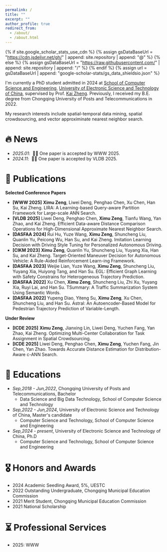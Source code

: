 ```yaml
---
permalink: /
title: ""
excerpt: ""
author_profile: true
redirect_from: 
  - /about/
  - /about.html
---
```


{% if site.google_scholar_stats_use_cdn %}
{% assign gsDataBaseUrl = "https://cdn.jsdelivr.net/gh/" | append: site.repository | append: "@" %}
{% else %}
{% assign gsDataBaseUrl = "https://raw.githubusercontent.com/" | append: site.repository | append: "/" %}
{% endif %}
{% assign url = gsDataBaseUrl | append: "google-scholar-stats/gs_data_shieldsio.json" %}

<span class='anchor' id='about-me'></span>

I'm currently a PhD student admitted in 2024 at [School of Computer Science and Engineering](https://www.scse.uestc.edu.cn/), [University of Electronic Science and Technology of China](https://www.uestc.edu.cn/), supervised by Prof. [Kai Zheng](https://zheng-kai.com/).
Previously, I received my B.E. degree from Chongqing University of Posts and Telecommunications in 2022. 

My research interests include spatial-temporal data mining, spatial crowdsourcing, and vector approximinate nearest neighbor search.

<!-- My research interest includes neural machine translation and computer vision. I have published more than 100 papers at the top international AI conferences with total <a href='https://scholar.google.com/citations?user=DhtAFkwAAAAJ'>google scholar citations <strong><span id='total_cit'>260000+</span></strong></a> (You can also use google scholar badge <a href='https://scholar.google.com/citations?user=DhtAFkwAAAAJ'><img src="https://img.shields.io/endpoint?url={{ url | url_encode }}&logo=Google%20Scholar&labelColor=f6f6f6&color=9cf&style=flat&label=citations"></a>). -->


# 🔥 News
- *2025.01*: &nbsp;🎉🎉 One paper is accepted by WWW 2025. 
- *2024.11*: &nbsp;🎉🎉 One paper is accepted by VLDB 2025. 

# 📝 Publications 

<!-- <div class='paper-box'><div class='paper-box-image'><div><div class="badge">CVPR 2016</div><img src='images/500x300.png' alt="sym" width="100%"></div></div>
<div class='paper-box-text' markdown="1"> -->

<!-- [Deep Residual Learning for Image Recognition](https://openaccess.thecvf.com/content_cvpr_2016/papers/He_Deep_Residual_Learning_CVPR_2016_paper.pdf)

**Kaiming He**, Xiangyu Zhang, Shaoqing Ren, Jian Sun

[**Project**](https://scholar.google.com/citations?view_op=view_citation&hl=zh-CN&user=DhtAFkwAAAAJ&citation_for_view=DhtAFkwAAAAJ:ALROH1vI_8AC) <strong><span class='show_paper_citations' data='DhtAFkwAAAAJ:ALROH1vI_8AC'></span></strong>
- Lorem ipsum dolor sit amet, consectetur adipiscing elit. Vivamus ornare aliquet ipsum, ac tempus justo dapibus sit amet. 
</div>
</div> -->

<!-- - [Lorem ipsum dolor sit amet, consectetur adipiscing elit. Vivamus ornare aliquet ipsum, ac tempus justo dapibus sit amet](https://github.com), A, B, C, **CVPR 2020** -->

**Selected Conference Papers**

- **\[WWW 2025\]** **Ximu Zeng**, Liwei Deng, Penghao Chen, Xu Chen, Han Su, Kai Zheng. LIRA: A Learning-based Query-aware Partition Framework for Large-scale ANN Search. 
- **\[VLDB 2025\]** Liwei Deng, Penghao Chen, **Ximu Zeng**, Tianfu Wang, Yan Zhao, and Kai Zheng. Efficient Data-aware Distance Comparison Operations for High-Dimensional Approximate Nearest Neighbor Search. 
- **\[DASFAA 2024\]** Rui Hu, Yuze Wang, **Ximu Zeng**, Shuncheng Liu, Quanlin Yu, Peicong Wu, Han Su, and Kai Zheng. Imitation Learning Decision with Driving Style Tuning for Personalized Autonomous Driving. 
- **\[CIKM 2023\]** **Ximu Zeng**, Quanlin Yu, Shuncheng Liu, Yuyang Xia, Han Su, and Kai Zheng. Target-Oriented Maneuver Decision for Autonomous Vehicle: A Rule-Aided Reinforcement Learn-ing Framework. 
- **\[DASFAA 2023\]** Weijie Lian, Yuze Wang, **Ximu Zeng**, Shuncheng Liu, Yuyang Xia, Huiyong Tang, and Han Su. EGL: Efficient Graph Learning with Safety Constrains for Heterogeneous Trajectory Prediction. 
- **\[DASFAA 2022\]** Xu Chen, **Ximu Zeng**, Shuncheng Liu, Zhi Xu, Yuyang Xia, Ruyi Lai, and Han Su. TSummary: A Traffic Summarization System Using Semantic Words.
- **\[DASFAA 2022\]** Yupeng Diao, Yiteng Su, **Ximu Zeng**, Xu Chen, Shuncheng Liu, and Han Su. Astral: An Autoencoder-Based Model for Pedestrian Trajectory Prediction of Variable-Length.


**Under Review**
- **\[ICDE 2025\]** **Ximu Zeng**, Jianxing Lin, Liwei Deng, Yuchen Fang, Yan Zhao, Kai Zheng. Optimizing Multi-Center Collaboration for Task Assignment in Spatial Crowdsourcing. 
- **\[ICDE 2025\]** Liwei Deng, Penghao Chen, **Ximu Zeng**, Yuchen Fang, Jin Chen, Yan Zhao. Towards Accurate Distance Estimation for Distribution-Aware c-ANN Search.

# 📖 Educations
- *Sep,2018 - Jun,2022*, Chongqing University of Posts and Telecommunications, Bachelor
  - Data Science and Big Data Technology, School of Computer Science and Technology
- *Sep,2022 - Jun,2024*, University of Electronic Science and Technology of China, Master's candidate
  - Computer Science and Technology, School of Computer Science and Engineering
- *Sep,2024 - present*, University of Electronic Science and Technology of China, Ph.D
  - Computer Science and Technology, School of Computer Science and Engineering


# 🎖 Honors and Awards
- 2024 Academic Seedling Award, 5%, UESTC
- 2022 Outstanding Undergraduate, Chongqing Municipal Education Commission
- 2021 Merit Student, Chongqing Municipal Education Commission
- 2021 National Scholarship


# ⏳ Professional Services
- 2025: WWW